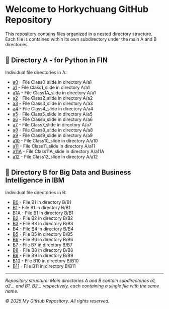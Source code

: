 # Welcome to Horkychuang GitHub Repository

This repository contains files organized in a nested directory structure. Each file is contained within its own subdirectory under the main A and B directories.

## 📁 Directory A - for Python in FIN

Individual file directories in A:

- [a0](./114fin/Class0/Class0_slide.html) - File Class0_slide in directory A/a1
- [a1](./114fin/Class1/Class1_slide.html) - File Class1_slide in directory A/a1
- [a1A](./114fin/Class1/Class11_slide.html) - File Class1A_slide in directory A/a1
- [a2](./114fin/Class2/Class2_slide.html) - File Class2_slide in directory A/a2
- [a3](./114fin/Class3/Class3_slide.html) - File Class3_slide in directory A/a3
- [a4](./114fin/Class4/Class4_slide.html) - File Class4_slide in directory A/a4
- [a5](./114fin/Class5/Class5_slide.html) - File Class5_slide in directory A/a5
- [a6](./114fin/Class6/Class6_slide.html) - File Class6_slide in directory A/a6
- [a7](./114fin/Class7/Class7_slide.html) - File Class7_slide in directory A/a7
- [a8](./114fin/Class8/Class8_slide.html) - File Class8_slide in directory A/a8
- [a9](./114fin/Class9/Class9_slide.html) - File Class9_slide in directory A/a9
- [a10](./114fin/Class10/Class10_slide.html) - File Class10_slide in directory A/a10
- [a11](./114fin/Class11/Class11_slide.html) - File Class11_slide in directory A/a11
- [a11A](./114fin/Class11/Class11A_slide.html) - File Class11A_slide in directory A/a11A
- [a12](./114fin/Class12/Class12_slide.html) - File Class12_slide in directory A/a12

## 📁 Directory B for Big Data and Business Intelligence in IBM

Individual file directories in B:

- [B0](./1141big/Class0/Class0_slide.html) - File B1 in directory B/B1
- [B1](./1141big/Class1/Class1_slide.html) - File B1 in directory B/B1
- [B1A](./1141big/Class1/Class1A_slide.html) - File B1 in directory B/B1
- [B2](./1141big/Class2/Class2_slide.html) - File B2 in directory B/B2
- [B3](./1141big/Class3/Class3_slide.html) - File B3 in directory B/B3
- [B4](./1141big/Class4/Class4_slide.html) - File B4 in directory B/B4
- [B5](./1141big/Class5/Class5_slide.html) - File B5 in directory B/B5
- [B6](./1141big/Class6/Class6_slide.html) - File B6 in directory B/B6
- [B7](./1141big/Class7/Class7_slide.html) - File B7 in directory B/B7
- [B8](./1141big/Class8/Class8_slide.html) - File B8 in directory B/B8
- [B9](./1141big/Class9/Class9_slide.html) - File B9 in directory B/B9
- [B10](./1141big/Class10/Class10_slide.html) - File B10 in directory B/B10
- [B11](./1141big/Class11/Class11_slide.html) - File B11 in directory B/B11

---

*Repository structure: Main directories A and B contain subdirectories a1, a2... and B1, B2... respectively, each containing a single file with the same name.*

*© 2025 My GitHub Repository. All rights reserved.*
